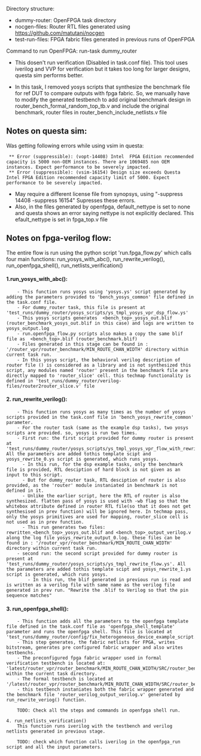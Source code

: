 Directory structure:
- dummy-router: OpenFPGA task directory     
- nocgen-files: Router RTL files generated using https://github.com/matutani/nocgen
- test-run-files: FPGA fabric files generated in previous runs of OpenFPGA
  
Command to run OpenFPGA: run-task dummy_router
- This dosen't run verification (Disabled in task.conf file). This tool uses iverilog and VVP for verification but it takes too long for larger designs, questa sim performs better.

- In this task, I removed yosys scripts that synthesize the benchmark file for ref DUT to compare outputs with fpga fabric. So, we manually have to modify the generated testbench to add original benchmark design in router_bench_formal_random_top_tb.v and include the original benchmark, router files in router_bench_include_netlists.v file

## Notes on questa sim: 
Was getting following errors while using vsim in questa:  

     ** Error (suppressible): (vopt-14408) Intel  FPGA Edition recommended capacity is 5000 non-OEM instances. There are 1069485 non OEM instances. Expect performance to be severely impacted. 
     ** Error (suppressible): (vsim-16154) Design size exceeds Questa Intel FPGA Edition recommended capacity limit of 5000. Expect performance to be severely impacted.
     
- May require a different license file from synopsys, using "-suppress 14408  -suppress 16154"  Supresses these errors.   
- Also, in the files generated by openfpga, default_nettype is set to none and questa shows an error saying nettype is not explicitly declared. This efault_nettype is set in fpga_top.v file

## Notes on fpga-verilog flow:

The entire flow is run using the python script 'run.fpga_flow.py' which calls four main functions: run_yosys_with_abc(), run_rewrite_verilog(), run_openfpga_shell(), run_netlists_verification() 

 #### 1.run_yosys_with_abc(): 
        - This function runs yosys using 'yosys.ys' script generated by adding the parameters provided to 'bench_yosys_common' file defined in the task.conf file. 
        - For dummy_router task, this file is present at 'test_runs/dummy_router/yosys_scripts/ys_tmpl_yosys_vpr_dsp_flow.ys'
        - This yosys scripts generates  <bench_top>_yosys_out.blif (router_benchmark_yosys_out.blif in this case) and logs are written to yosys_output.log
        - run.openfpga_flow.py scripts also makes a copy the same blif file as  <bench_top>.blif (router_benchmark.blif)
        - Files generated in this stage can be found in :  '/router_vpr/router_benchmark/MIN_ROUTE_CHAN_WIDTH' directory within current task run.
        - In this yosys script, the behavioral verilog description of router file () is considered as a library and is not synthesized this script, any modules named 'router' present in the benchmark file are directly mapped to 'router_slice' cell. this techmap functionality is defined in 'test_runs/dummy_router/verilog-files/router2router_slice.v' file

#### 2. run_rewrite_verilog():
        - This function runs yosys as many times as the number of yosys scripts provided in the task.conf file in 'bench_yosys_rewrite_common' parameter.
        - For the router task (same as the example dsp tasks), two yosys scripts are provided. so, yosys is run two times.
        - First run: the first script provided for dummy router is present at 'test_runs/dummy_router/yosys_scripts/ys_tmpl_yosys_vpr_flow_with_rewrite.ys'. All the parameters are added tothis template scipt and yosys_rewrite_0.ys script is generated, which runs yosys. 
          - In this run, for the dsp example tasks, only the benchmark file is provided, RTL desciption of hard block is not given as an input to this script.
          - But for dummy_router task, RTL desciption of router is also provided, as the 'router' module instaniated in benchmark is not defined in it. 
          - Unlike the earlier script, here the RTL of router is also synthesized. flatten pass of yosys is used with -wb flag so that the whitebox attribute defined in router RTL file(so that it does not get synthesised in prev function) will be ignored here. In techmap pass, only the yosys primitives are used for mapping, router_slice cell is not used as in prev function.
          - This run generates two files: rewritten_<bench_top>_yosys_out.blif and <bench_top>_output_verilog.v along the log file yosys_rewrite_output_0.log. these files can be found in : '/router_vpr/router_benchmark/MIN_ROUTE_CHAN_WIDTH' directory within current task run.
        - second run: the second script provided for dummy router is present at 'test_runs/dummy_router/yosys_scripts/ys_tmpl_rewrite_flow.ys'. All the parameters are added tothis template scipt and yosys_rewrite_1.ys script is generated, which runs yosys. 
            - In this run, the blif generated in previous run is read and is written as a verilog file with same name as the verilog file generated in prev run. "Rewrite the .blif to Verilog so that the pin sequence matches"

#### 3. run_openfpga_shell(): 
        - This function adds all the parameters to the openfpga template file defined in the task.conf file as 'openfpga_shell_template' parameter and runs the openfpga shell. This file is located at 'test_runs/dummy_router/config/fix_heterogeneous_device_example_script.openfpga'  
        - This step generates, the fabric netlists for FPGA, writes bitstream, generates pre configured fabric wrapper and also writes testbenchs.
        - The preconfigured fpga fabric wrapper used in formal verification testbench is located at: 'latest/router_vpr/router_benchmark/MIN_ROUTE_CHAN_WIDTH/SRC/router_benchmark_top_formal_verification.v' within the current task directory.
        - The formal testbench is located at '/latest/router_vpr/router_benchmark/MIN_ROUTE_CHAN_WIDTH/SRC/router_benchmark_formal_random_top_tb.v'
        - this testbench instaniates both the fabric wrapper generated and the benchmark file 'router_verilog_output_verilog.v' generated by run_rewrite_veriog() function.

        TODO: Check all the steps and commands in openfpga shell run.

    4. run_netlists_verification()
        This function runs iverilog with the testbench and verilog netlists generated in previous stage.

        TODO: check which function calls iverilog in the openfpga_run script and all the input parameters.
